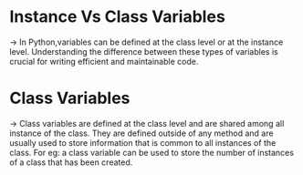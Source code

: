 # Instance Vs Class Variables
-> In Python,variables can be defined at the class level or at the instance level. Understanding the difference between these types of variables is crucial for writing efficient and maintainable code.

# Class Variables
-> Class variables are defined at the class level and are shared among all instance of the class. They are defined outside of any method and are usually used to store information that is common to all instances of the class. For eg: a class variable can be used to store the number of instances of a class that has been created.